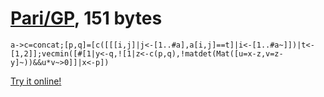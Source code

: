 # [Pari/GP], 151 bytes

    a->c=concat;[p,q]=[c([[[i,j]|j<-[1..#a],a[i,j]==t]|i<-[1..#a~]])|t<-[1,2]];vecmin([#[1|y<-q,![1|z<-c(p,q),!matdet(Mat([u=x-z,v=z-y]~))&&u*v~>0]]|x<-p])

[Try it online!][TIO-kxid1gb9]

[Pari/GP]: http://pari.math.u-bordeaux.fr/
[TIO-kxid1gb9]: https://tio.run/##bY7RasMwDEV/xW2h2EMucV8d5w/2BUYPwmtHypq5xQ1NMPn1TPY22MMQQkdXl4si3Xv9HtezcCvpLrjwOQRK1ke4ofNBeu97uGC@tNqbw2FHCFQV5xLm/lddEFVOZYMjoh1P4doP0u@8yVOrb7BhmFsdJOcq2FwpvZ2SfKUk/cM99Qyjm/WEi1L7/eNlXLoGMT9bHVGtFOPHJEnoTsR7PyTGbVm24ixJKRC@5BiGmmeg/FDkI9Sy/0@DbGkKQGO5uYwtG7ctIXwrlh@sx6ayqfa/xBf7HVVy@ecv "Pari/GP – Try It Online"